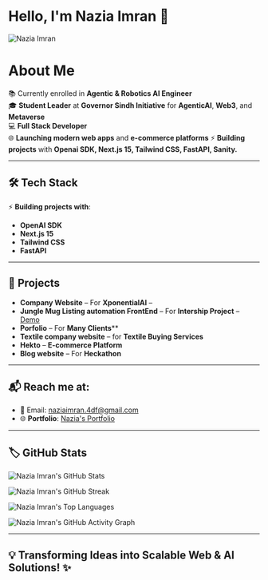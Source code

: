 # Hello, I'm **Nazia Imran** 👋
![Nazia Imran](https://avatars.githubusercontent.com/u/<NaziaImran786>)

# About Me

📚 Currently enrolled in **Agentic & Robotics AI Engineer**  
🎓 **Student Leader** at **Governor Sindh Initiative** for **AgenticAI**, **Web3**, and **Metaverse**  
💻 **Full Stack Developer**  
🌐 **Launching modern web apps** and **e-commerce platforms**
⚡ **Building projects** with **Openai SDK, Next.js 15, Tailwind CSS, FastAPI, Sanity.**

---

## 🛠️ Tech Stack

⚡ **Building projects with**:
- **OpenAI SDK**
- **Next.js 15**
- **Tailwind CSS**
- **FastAPI**

---

## 🎯 Projects

- **Company Website** – For **XponentialAI** –  
- **Jungle Mug Listing automation FrontEnd** – For **Intership Project** – [Demo](#)  
- **Porfolio** –  For **Many Clients****  
- **Textile company website** – for **Textile Buying Services**  
- **Hekto** – **E-commerce Platform**  
- **Blog website** – For **Heckathon**

---

## 📬 Reach me at:

- 📧 Email: [naziaimran.4df@gmail.com](naziaimran.4df@gmail.com)
- 🌐 **Portfolio**: [Nazia's Portfolio](https://nazia-pk.vercel.app/) <!-- Replace with actual link -->

---

## 🏷️ GitHub Stats

![Nazia Imran's GitHub Stats](https://github-readme-stats.vercel.app/api?username=naziaimran786&show_icons=true&hide_title=true) <!-- Replace with your username -->

![Nazia Imran's GitHub Streak](https://github-readme-streak-stats.herokuapp.com/?user=naziaimran786) <!-- Replace with your username -->

![Nazia Imran's Top Languages](https://github-readme-stats.vercel.app/api/top-langs/?username=naziaimran786&layout=compact) <!-- Replace with your username -->

![Nazia Imran's GitHub Activity Graph](https://github-readme-activity-graph.cyclic.app/graph?username=naziaimran786) <!-- Replace with your username -->

---

## 💡 Transforming Ideas into Scalable Web & AI Solutions! ✨
